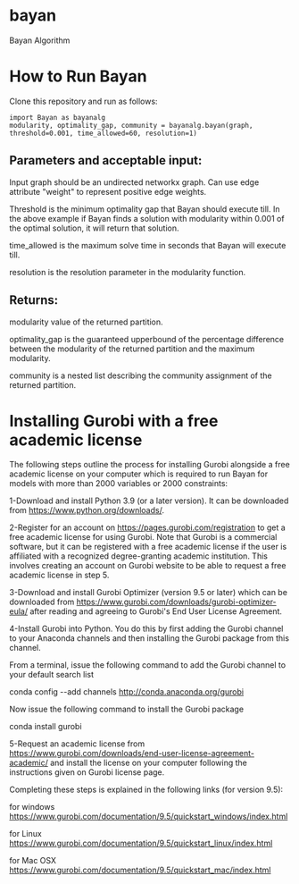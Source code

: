 # bayan
Bayan Algorithm


# How to Run Bayan

Clone this repository and run as follows:

```
import Bayan as bayanalg
modularity, optimality_gap, community = bayanalg.bayan(graph, threshold=0.001, time_allowed=60, resolution=1)
```
## Parameters and acceptable input:
Input graph should be an undirected networkx graph. Can use edge attribute "weight" to represent positive edge weights.

Threshold is the minimum optimality gap that Bayan should execute till. In the above example if Bayan finds a solution with modularity within 0.001 of the optimal solution, it will return that solution.

time_allowed is the maximum solve time in seconds that Bayan will execute till.

resolution is the resolution parameter in the modularity function.

## Returns:
modularity value of the returned partition.

optimality_gap is the guaranteed upperbound of the percentage difference between the modularity of the returned partition and the maximum modularity.

community is a nested list describing the community assignment of the returned partition.

# Installing Gurobi with a free academic license 

The following steps outline the process for installing Gurobi alongside a free academic license on your computer which is required to run Bayan for models with more than 2000 variables or 2000 constraints:

1-Download and install Python 3.9 (or a later version). It can be downloaded from https://www.python.org/downloads/. 

2-Register for an account on https://pages.gurobi.com/registration to get a free academic license for using Gurobi. Note that Gurobi is a commercial software, but it can be registered with a free academic license if the user is affiliated with a recognized degree-granting academic institution. This involves creating an account on Gurobi website to be able to request a free academic license in step 5.

3-Download and install Gurobi Optimizer (version 9.5 or later) which can be downloaded from https://www.gurobi.com/downloads/gurobi-optimizer-eula/ after reading and agreeing to Gurobi's End User License Agreement.

4-Install Gurobi into Python. You do this by first adding the Gurobi channel to your Anaconda channels and then installing the Gurobi package from this channel.

From a terminal, issue the following command to add the Gurobi channel to your default search list

conda config --add channels http://conda.anaconda.org/gurobi

Now issue the following command to install the Gurobi package

conda install gurobi

5-Request an academic license from https://www.gurobi.com/downloads/end-user-license-agreement-academic/ and install the license on your computer following the instructions given on Gurobi license page.

Completing these steps is explained in the following links (for version 9.5):

for windows https://www.gurobi.com/documentation/9.5/quickstart_windows/index.html

for Linux https://www.gurobi.com/documentation/9.5/quickstart_linux/index.html

for Mac OSX https://www.gurobi.com/documentation/9.5/quickstart_mac/index.html

